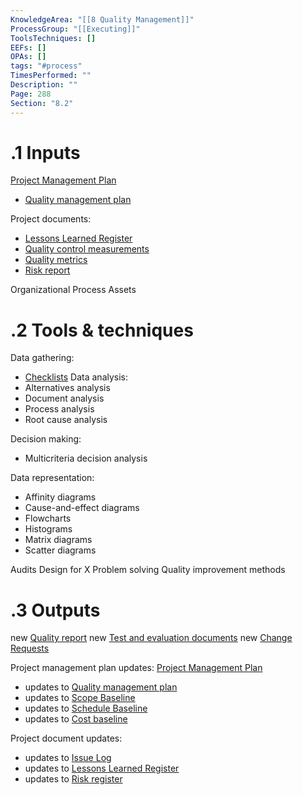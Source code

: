 ```yaml
---
KnowledgeArea: "[[8 Quality Management]]"
ProcessGroup: "[[Executing]]"
ToolsTechniques: []
EEFs: []
OPAs: []
tags: "#process"
TimesPerformed: ""
Description: ""
Page: 288
Section: "8.2"
---
```

# .1 Inputs
[Project Management Plan](Project%20Management%20Plan.md)
* [Quality management plan](Quality%20management%20plan.md)

Project documents:
* [Lessons Learned Register](Lessons%20Learned%20Register.md)
* [Quality control measurements](Quality%20control%20measurements.md)
* [Quality metrics](Quality%20metrics.md)
* [Risk report](Risk%20report.md)

Organizational Process Assets

# .2 Tools & techniques

Data gathering:
* [Checklists](Checklists.md)
Data analysis:
* Alternatives analysis
* Document analysis
* Process analysis
* Root cause analysis

Decision making:
* Multicriteria decision analysis

Data representation:
* Affinity diagrams
* Cause-and-effect diagrams
* Flowcharts
* Histograms
* Matrix diagrams
* Scatter diagrams

Audits
Design for X
Problem solving
Quality improvement methods

# .3 Outputs
new [Quality report](Quality%20report.md)
new [Test and evaluation documents](Test%20and%20evaluation%20documents.md)
new [Change Requests](Change%20Requests.md)


Project management plan updates: [Project Management Plan](Project%20Management%20Plan.md)
* updates to [Quality management plan](Quality%20management%20plan.md)
* updates to [Scope Baseline](Scope%20Baseline.md)
* updates to [Schedule Baseline](Schedule%20Baseline.md)
* updates to [Cost baseline](Cost%20baseline.md)


Project document updates:
* updates to [Issue Log](Issue%20Log.md)
* updates to [Lessons Learned Register](Lessons%20Learned%20Register.md)
* updates to [Risk register](Risk%20register.md)


